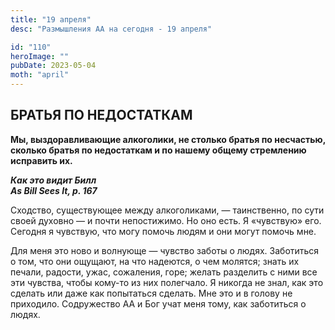 ```yaml
---
title: "19 апреля"
desc: "Размышления АА на сегодня - 19 апреля"

id: "110"
heroImage: ""
pubDate: 2023-05-04
moth: "april"
---
```


## БРАТЬЯ ПО НЕДОСТАТКАМ

**Мы, выздоравливающие алкоголики, не столько братья по несчастью, сколько
братья по недостаткам и по нашему общему стремлению исправить их.**

**_Как это видит Билл  
As Bill Sees It, p. 167_**

Сходство, существующее между алкоголиками, — таинственно, по сути своей
духовно — и почти непостижимо. Но оно есть. Я «чувствую» его. Сегодня я
чувствую, что могу помочь людям и они могут помочь мне.

Для меня это ново и волнующе — чувство заботы о людях. Заботиться о том, что
они ощущают, на что надеются, о чем молятся; знать их печали, радости, ужас,
сожаления, горе; желать разделить с ними все эти чувства, чтобы кому-то из них
полегчало. Я никогда не знал, как это сделать или даже как попытаться сделать.
Мне это и в голову не приходило. Содружество АА и Бог учат меня тому, как
заботиться о людях.

